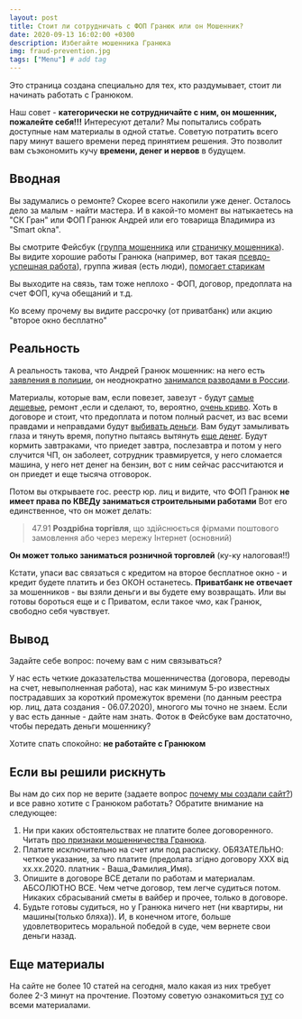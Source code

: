 ```yaml
---
layout: post
title: Стоит ли сотрудничать с ФОП Гранюк или он Мошенник? 
date: 2020-09-13 16:02:00 +0300
description: Избегайте мошенника Гранюка 
img: fraud-prevention.jpg
tags: ["Menu"] # add tag
---
```


Это страница создана специально для тех, кто раздумывает, стоит ли начинать работать с Гранюком. 

Наш совет - **категорически не сотрудничайте с ним, он мошенник, пожалейте себя!!!**
Интересуют детали? Мы попытались собрать доступные нам материалы в одной статье. Советую потратить всего пару минут вашего времени перед принятием решения. Это позволит вам съэкономить кучу **времени, денег и нервов** в будущем. 

## Вводная ##

Вы задумались о ремонте? Скорее всего накопили уже денег. Осталось дело за малым - найти мастера. И в какой-то момент вы натыкаетесь на "СК Гран" или ФОП Гранюк Андрей или его товарища Владимира из "Smart okna". 

Вы смотрите Фейсбук ([группа мошенника](https://facebook.com/groups/543106036358181/) или [страничку мошенника](https://facebook.com/andrei.granuk)). Вы видите хорошие работы Гранюка (например, вот такая [псевдо-успешная работа](/where-is-the-salary/)), группа живая (есть люди), [помогает старикам](/help-pensioners/)

Вы выходите на связь, там тоже неплохо - ФОП, договор, предоплата на счет ФОП, куча обещаний и т.д.

Ко всему прочему вы видите рассрочку (от приватбанк) или акцию "второе окно бесплатно"

## Реальность ##

А реальность такова, что Андрей Гранюк мошенник: на него есть [заявления в полиции](/granuk-fraud-and-police/), он неоднократно [занимался разводами в России](/moshennikov-net/). 

Материалы, которые вам, если повезет, завезут - будут [самые дешевые](/where-is-the-salary/), ремонт ,если и сделают, то, вероятно, [очень криво](/master-class/). 
Хоть в договоре и стоит, что предоплата и потом полный расчет, из вас всеми правдами и неправдами будут [выбивать деньги](/mission-and-vision/). Вам будут замыливать глаза и тянуть время, попутно пытаясь вытянуть [еще денег](/fraud-signs/). Будут кормить завтраками, что приедет завтра, послезавтра и потом у него случится ЧП, он заболеет, сотрудник травмируется, у него сломается машина, у него нет денег на бензин, вот с ним сейчас рассчитаются и он приедет и еще тысяча отговорок. 

Потом вы открываете гос. реестр юр. лиц и видите, что ФОП Гранюк **не имеет права по КВЕДу заниматься строительными работами**
Вот его единственное, что он может делать: 

> 47.91 **Роздрібна торгівля**, що здійснюється фірмами поштового замовлення або через мережу Інтернет (основний) 

**Он может только заниматься розничной торговлей** (ку-ку налоговая!!)

 Кстати, упаси вас связаться с кредитом на второе бесплатное окно - и кредит будете платить и без ОКОН останетесь. **Приватбанк не отвечает** за мошенников - вы взяли деньги и вы будете ему возвращать. Или вы готовы бороться еще и с Приватом, если такое *чмо*, как Гранюк, свободно себя чувствует. 

## Вывод ##

Задайте себе вопрос: почему вам с ним связываться?  

У нас есть четкие доказательства мошенничества (договора, переводы на счет, невыполненная работа),  нас  как минимум 5-рo известных пострадавших за короткий промежуток времени (по данным реестра юр. лиц, дата создания - 06.07.2020), многого мы точно не знаем. Если у вас есть данные - дайте нам знать. Фоток в Фейсбуке вам достаточно, чтобы передать деньги мошеннику? 

Хотите спать спокойно: **не работайте с Гранюком**

## Если вы решили рискнуть ##

Вы нам до сих пор не верите (задаете вопрос [почему мы создали сайт?](/mission-and-vision/)) и все равно хотите с Гранюком работать? Обратите внимание на следующее: 

1. Ни при каких обстоятельствах не платите более договоренного. Читать [про признаки мошенничества Гранюка](/fraud-signs/).
2. Платите исключительно на счет или под расписку. ОБЯЗАТЕЛЬНО: четкое указание, за что платите (предолата згідно договору ХХХ від хх.хх.2020. платник - Ваша_Фамилия_Имя).
3. Опишите в договоре ВСЕ детали по работам и материалам. АБСОЛЮТНО ВСЕ. Чем четче договор, тем легче судиться потом. Никаких сбрасываний сметы в вайбер и прочее, только в договоре. 
4. Будьте готовы судиться, но у Гранюка ничего нет (ни квартиры, ни машины(только бляха)). И, в конечном итоге, больше удовлетворитесь моральной победой в суде, чем вернете свои деньги назад.

## Еще материалы ##

На сайте не более 10 статей на сегодня, мало какая из них требует более 2-3 минут на прочтение. Поэтому советую ознакомиться [тут](/) со всеми материалами. 
